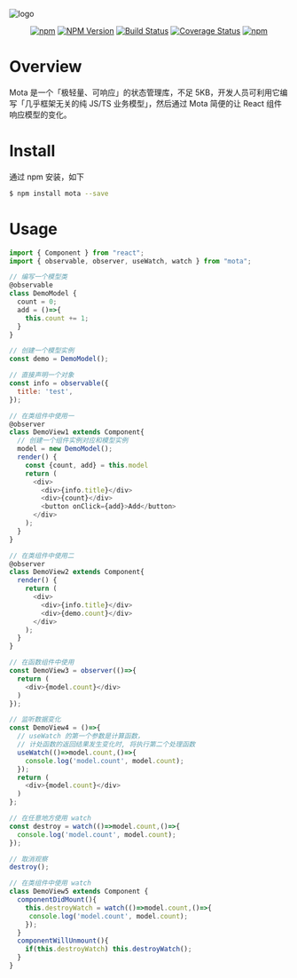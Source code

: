 ![logo](http://houfeng.net/mota/logo.jpg)

<div align="center">

[![npm](https://img.shields.io/npm/l/mota.svg)](LICENSE.md)
[![NPM Version](https://img.shields.io/npm/v/mota.svg)](https://www.npmjs.com/package/mota)
[![Build Status](https://www.travis-ci.org/Houfeng/mota.svg?branch=master)](https://www.travis-ci.org/Houfeng/mota)
[![Coverage Status](https://coveralls.io/repos/github/Houfeng/mota/badge.svg?branch=master)](https://coveralls.io/github/Houfeng/mota?branch=master)
[![npm](https://img.shields.io/npm/dt/mota.svg)](https://www.npmjs.com/package/mota)

</div>

# Overview

Mota 是一个「极轻量、可响应」的状态管理库，不足 5KB，开发人员可利用它编写「几乎框架无关的纯 JS/TS 业务模型」，然后通过 Mota 简便的让 React 组件响应模型的变化。

# Install

通过 npm 安装，如下
```sh
$ npm install mota --save
```

# Usage

```js
import { Component } from "react";
import { observable, observer, useWatch, watch } from "mota";

// 编写一个模型类
@observable
class DemoModel {
  count = 0;
  add = ()=>{
    this.count += 1;
  }
}

// 创建一个模型实例
const demo = DemoModel();

// 直接声明一个对象
const info = observable({
  title: 'test',
});

// 在类组件中使用一
@observer
class DemoView1 extends Component{
  // 创建一个组件实例对应和模型实例
  model = new DemoModel();
  render() {
    const {count, add} = this.model
    return (
      <div>
        <div>{info.title}</div>
        <div>{count}</div>
        <button onClick={add}>Add</button>
      </div>
    );
  }
}

// 在类组件中使用二
@observer
class DemoView2 extends Component{
  render() {
    return (
      <div>
        <div>{info.title}</div>
        <div>{demo.count}</div>
      </div>
    );
  }
}

// 在函数组件中使用
const DemoView3 = observer(()=>{
  return (
    <div>{model.count}</div>
  )
});

// 监听数据变化
const DemoView4 = ()=>{
  // useWatch 的第一个参数是计算函数，
  // 计处函数的返回结果发生变化时, 将执行第二个处理函数
  useWatch(()=>model.count,()=>{
    console.log('model.count', model.count);
  });
  return (
    <div>{model.count}</div>
  )
};

// 在任意地方使用 watch 
const destroy = watch(()=>model.count,()=>{
  console.log('model.count', model.count);
});

// 取消观察
destroy();

// 在类组件中使用 watch
class DemoView5 extends Component {
  componentDidMount(){
    this.destroyWatch = watch(()=>model.count,()=>{
     console.log('model.count', model.count);
    });
  }
  componentWillUnmount(){
    if(this.destroyWatch) this.destroyWatch();
  }
}

```